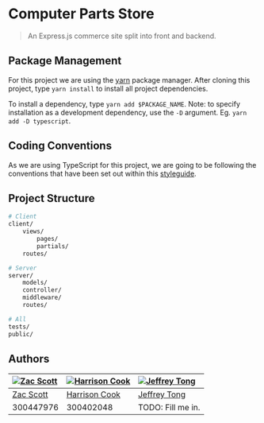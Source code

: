 # Computer Parts Store

> An Express.js commerce site split into front and backend.

## Package Management

For this project we are using the [yarn](https://yarnpkg.com/) package
manager. After cloning this project, type `yarn install` to install all
project dependencies.

To install a dependency, type `yarn add $PACKAGE_NAME`. Note: to specify
installation as a development dependency, use the `-D` argument. Eg.
`yarn add -D typescript`.

## Coding Conventions

As we are using TypeScript for this project, we are going to be
following the conventions that have been set out within this
[styleguide](https://github.com/basarat/typescript-book/blob/master/docs/styleguide/styleguide.md).

## Project Structure

```bash
# Client
client/
    views/
        pages/
        partials/
    routes/

# Server
server/ 
    models/
    controller/
    middleware/
    routes/

# All
tests/
public/
```

## Authors

| [![Zac Scott](https://gitlab.ecs.vuw.ac.nz/uploads/-/system/user/avatar/1422/avatar.png)](https://gitlab.ecs.vuw.ac.nz/scottzach1) | [![Harrison Cook](https://gitlab.ecs.vuw.ac.nz/uploads/-/system/user/avatar/1476/avatar.png)](https://gitlab.ecs.vuw.ac.nz/cookharr) | [![Jeffrey Tong](https://secure.gravatar.com/avatar/51cde15ab7b44e147b07c62c7516b984?s=180&d=identicon)](https://gitlab.ecs.vuw.ac.nz/tonghoh) |
|:-----------------------------------------------------------------------------------------------------------------------------------|:-------------------------------------------------------------------------------------------------------------------------------------|:-----------------------------------------------------------------------------------------------------------------------------------------------|
| [Zac Scott](https://gitlab.ecs.vuw.ac.nz/scottzach1)                                                                               | [Harrison Cook](https://gitlab.ecs.vuw.ac.nz/cookharr)                                                                               | [Jeffrey Tong](https://gitlab.ecs.vuw.ac.nz/tonghoh)                                                                                           |
| 300447976                                                                                                                          | 300402048                                                                                                                            | TODO: Fill me in.                                                                                                                              |

